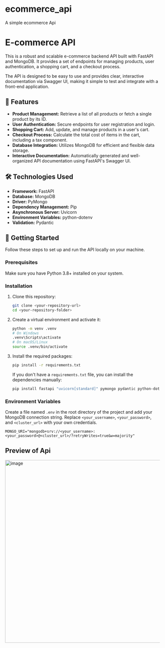 # ecommerce_api
A simple ecommerce Api
# E-commerce API

This is a robust and scalable e-commerce backend API built with FastAPI and MongoDB. It provides a set of endpoints for managing products, user authentication, a shopping cart, and a checkout process.

The API is designed to be easy to use and provides clear, interactive documentation via Swagger UI, making it simple to test and integrate with a front-end application.

## 🚀 Features

* **Product Management:** Retrieve a list of all products or fetch a single product by its ID.
* **User Authentication:** Secure endpoints for user registration and login.
* **Shopping Cart:** Add, update, and manage products in a user's cart.
* **Checkout Process:** Calculate the total cost of items in the cart, including a tax component.
* **Database Integration:** Utilizes MongoDB for efficient and flexible data storage.
* **Interactive Documentation:** Automatically generated and well-organized API documentation using FastAPI's Swagger UI.

## 🛠️ Technologies Used

* **Framework:** FastAPI
* **Database:** MongoDB
* **Driver:** PyMongo
* **Dependency Management:** Pip
* **Asynchronous Server:** Uvicorn
* **Environment Variables:** python-dotenv
* **Validation:** Pydantic

## 🚀 Getting Started

Follow these steps to set up and run the API locally on your machine.

### Prerequisites

Make sure you have Python 3.8+ installed on your system.

### Installation

1.  Clone this repository:

    ```bash
    git clone <your-repository-url>
    cd <your-repository-folder>
    ```

2.  Create a virtual environment and activate it:

    ```bash
    python -m venv .venv
    # On Windows
    .venv\Scripts\activate
    # On macOS/Linux
    source .venv/bin/activate
    ```

3.  Install the required packages:

    ```bash
    pip install -r requirements.txt
    ```

    If you don't have a `requirements.txt` file, you can install the dependencies manually:

    ```bash
    pip install fastapi "uvicorn[standard]" pymongo pydantic python-dotenv
    ```

### Environment Variables

Create a file named `.env` in the root directory of the project and add your MongoDB connection string. Replace `<your_username>`, `<your_password>`, and `<cluster_url>` with your own credentials.

```env
MONGO_URI="mongodb+srv://<your_username>:<your_password>@<cluster_url>/?retryWrites=true&w=majority"
```
## Preview of Api
<img width="948" height="595" alt="image" src="https://github.com/user-attachments/assets/660bcf49-d2d8-4a1c-ada3-083e4e31eab3" />


